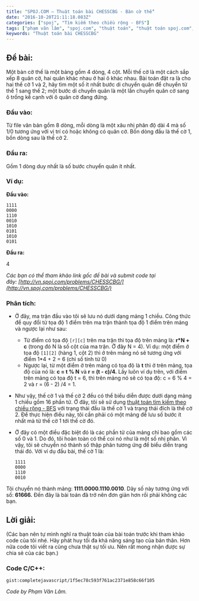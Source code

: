 ```yaml
---
title: "SPOJ.COM – Thuật toán bài CHESSCBG - Bàn cờ thế"
date: "2016-10-20T21:11:18.083Z"
categories: ["spoj", "Tìm kiếm theo chiều rộng - BFS"]
tags: ["phạm văn lâm", "spoj.com", "thuật toán", "thuật toán spoj.com", "tìm kiếm theo chiều rộng bfs"]
keywords: "Thuật toán bài CHESSCBG"
---
```


## Đề bài:

Một bàn cờ thế là một bảng gồm 4 dòng, 4 cột. Mỗi thế cờ là một cách sắp xếp 8 quân cờ, hai quân khác nhau ở hai ô khác nhau. Bài toán đặt ra là cho hai thế cờ 1 và 2, hãy tìm một số ít nhất bước di chuyển quân để chuyển từ thế 1 sang thế 2; một bước di chuyển quân là một lần chuyển quân cờ sang ô trống kề cạnh với ô quân cờ đang đứng.

### Đầu vào:

Từ file văn bản gồm 8 dòng, mỗi dòng là một xâu nhị phân độ dài 4 mà số 1/0 tương ứng với vị trí có hoặc không có quân cờ. Bốn dòng đầu là thế cờ 1, bốn dòng sau là thế cờ 2.

### Đầu ra:

Gồm 1 dòng duy nhất là số bước chuyển quân ít nhất.

### Ví dụ:

**Đầu vào:** 

```
1111 
0000 
1110 
0010 
1010 
0101 
1010 
0101
``` 

**Đầu ra:** 

4 

_Các bạn có thể tham khảo link gốc đề bài và submit code tại đây: [http://vn.spoj.com/problems/CHESSCBG/](http://vn.spoj.com/problems/CHESSCBG/)_

### Phân tích:

  * Ở đây, ma trận đầu vào tôi sẽ lưu nó dưới dạng mảng 1 chiều. Công thức để quy đổi từ tọa độ 1 điểm trên ma trận thành tọa độ 1 điểm trên mảng và ngược lại như sau: 
  
    * Từ điểm có tọa độ ```[r][c]``` trên ma trận thì tọa độ trên mảng là: **r\*N + c** (trong đó N là số cột của ma trận. Ở đây N = 4). Ví dụ: một điểm ở tọa độ ```[1][2]``` (hàng 1, cột 2) thì ở trên mảng nó sẽ tương ứng với điểm 1*4 + 2 = 6 (chỉ số tính từ 0)
    * Ngược lại, từ một điểm ở trên mảng có tọa độ là **t** thì ở trên mảng, tọa độ của nó là: **c = t % N** và **r = (t - c)/4\.** Lấy luôn ví dụ trên, với điểm trên mảng có tọa độ t = 6, thì trên mảng nó sẽ có tọa độ: c = 6 % 4 = 2 và r = (6 - 2) /4 = 1. 

  * Như vậy, thế cờ 1 và thế cờ 2 đều có thể biểu diễn được dưới dạng mảng 1 chiều gồm 16 phần tử. Ở đây, tôi sẽ sử dụng [thuật toán tìm kiếm theo chiều rộng - BFS](/category/tim-kiem-theo-chieu-rong-bfs/) với trạng thái đầu là thế cờ 1 và trạng thái đích là thế cờ 2\. Để thực hiện điều này, tôi cần phải có một mảng để lưu số bước ít nhất mà từ thế cờ 1 tới thế cờ đó.
  
  * Ở đây có một điều đặc biệt đó là các phần tử của mảng chỉ bao gồm các số 0 và 1\. Do đó, tôi hoàn toàn có thể coi nó như là một số nhị phân. Vì vậy, tôi sẽ chuyển nó thành số thập phân tương ứng để biểu diễn trạng thái đó. Với ví dụ đầu bài, thế cờ 1 là: 
  
    ```
    1111
    0000 
    1110 
    0010
    ``` 
  
  Tôi chuyển nó thành mảng: **1111.0000.1110.0010**. Dãy số này tương ứng với số: **61666\.** Đến đây là bài toán đã trở nên đơn giản hơn rồi phải không các bạn.

## Lời giải:

(Các bạn nên tự mình nghĩ ra thuật toán của bài toán trước khi tham khảo code của tôi nhé. Hãy phát huy tối đa khả năng sáng tạo của bản thân. Hơn nữa code tôi viết ra cũng chưa thật sự tối ưu. Nên rất mong nhận được sự chia sẻ của các bạn.)

### **Code C/C++:**

`gist:completejavascript/1f5ec78c593f761ac2371e858c66f105`

_Code by Phạm Văn Lâm._